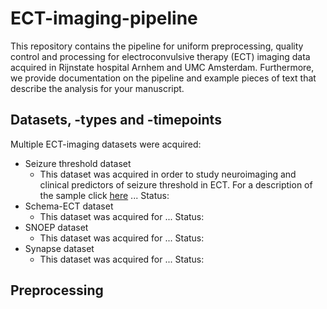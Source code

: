 # ECT-imaging-pipeline
This repository contains the pipeline for uniform preprocessing, quality control and processing for electroconvulsive therapy (ECT) imaging data acquired in Rijnstate hospital Arnhem and UMC Amsterdam. Furthermore, we provide documentation on the pipeline and example pieces of text that describe the analysis for your manuscript. 

## Datasets, -types and -timepoints
Multiple ECT-imaging datasets were acquired:
* Seizure threshold dataset
     * This dataset was acquired in order to study neuroimaging and clinical predictors of seizure threshold in ECT. For a description of the sample click [here](https://link.springer.com/article/10.1007/s00406-012-0342-7/tables/1) ...  Status: 
* Schema-ECT dataset
     * This dataset was acquired for ...  Status: 
* SNOEP dataset
     * This dataset was acquired for ...  Status: 
* Synapse dataset
     * This dataset was acquired for ...  Status: 


## Preprocessing

